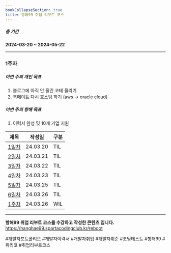 ```yaml
---
bookCollapseSection: true
title: 항해99 취업 리부트 코스
---
```

##### 총 기간
**2024-03-20 ~ 2024-05-22**

---
### 1주차
##### 이번 주의 개인 목표
1. 블로그에 아직 안 올린 코테 올리기
2. 북메이트 다시 호스팅 하기 (aws -> oracle cloud)

##### 이번 주의 항해 목표
1. 이력서 완성 및 10개 기업 지원

| 제목                            | 작성일      | 구분  |
| ----------------------------- | -------- | --- |
| [1일차](Hanghae99/1주차/1일차)      | 24.03.20 | TIL |
| [2일차](Hanghae99/1주차/2일차)      | 24.03.21 | TIL |
| [3일차](Hanghae99/1주차/3일차)      | 24.03.22 | TIL |
| [4일차](Hanghae99/1주차/4일차-오프라인) | 24.03.23 | TIL |
| [5일차](Hanghae99/1주차/5일차)      | 24.03.25 | TIL |
| [6일차](Hanghae99/1주차/6일차)      | 24.03.26 | TIL |
| [1주차](Hanghae99/1주차)          | 24.03.26 | WIL |

---
**항해99 취업 리부트 코스를 수강하고 작성한 콘텐츠 입니다.**
https://hanghae99.spartacodingclub.kr/reboot

#개발자포트폴리오 #개발자이력서 #개발자취업 #개발자취준 #코딩테스트 #항해99 #취리코 #취업리부트코스